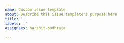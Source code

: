 ```yaml
---
name: Custom issue template
about: Describe this issue template's purpose here.
title: ''
labels: ''
assignees: harshit-budhraja

---
```



